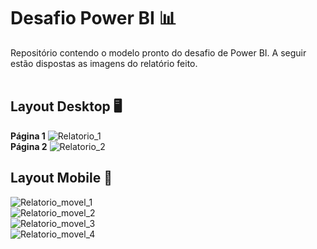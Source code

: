 # Desafio Power BI 📊
Repositório contendo o modelo pronto do desafio de Power BI.
A seguir estão dispostas as imagens do relatório feito.
<br>
<br>
## Layout Desktop 🖥️
**Página 1** 
  ![Relatorio_1](https://github.com/Gabryel-Barboza/desafio-financials-power-bi/assets/73187678/bd94581e-fb0c-462f-b8ef-e5c61bc22006) <br>
**Página 2** 
  ![Relatorio_2](https://github.com/Gabryel-Barboza/desafio-financials-power-bi/assets/73187678/d12a1b89-d6b1-4997-8c05-b1b5b93b4d8b) <br>
## Layout Mobile 📱
  ![Relatorio_movel_1](https://github.com/Gabryel-Barboza/desafio-financials-power-bi/assets/73187678/e7b5db55-7589-4c57-b0da-ee22b69d82b7) <br>
  ![Relatorio_movel_2](https://github.com/Gabryel-Barboza/desafio-financials-power-bi/assets/73187678/f26576e9-18f4-4920-a202-bc9c49a62df4) <br>
  ![Relatorio_movel_3](https://github.com/Gabryel-Barboza/desafio-financials-power-bi/assets/73187678/b54bd109-febc-4518-a1fa-fd3012b9bd3c) <br>
  ![Relatorio_movel_4](https://github.com/Gabryel-Barboza/desafio-financials-power-bi/assets/73187678/9bf6c0d1-625b-42b1-a462-1e74efbafa92) <br>
